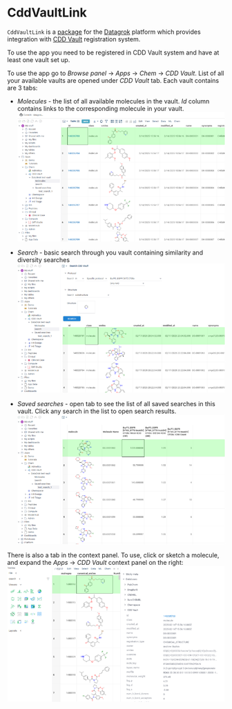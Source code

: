 # CddVaultLink

`CddVaultLink` is a [package](https://datagrok.ai/help/develop/develop#packages) for the [Datagrok](https://datagrok.ai) platform which
provides integration with [CDD Vault](https://www.collaborativedrug.com/cdd-informatics-platform) registration system.

To use the app you need to be registered in CDD Vault system and have at least one vault set up.

To use the app go to *Browse panel* -> *Apps* -> *Chem* -> *CDD Vault*.
List of all your available vaults are opened under *CDD Vault* tab. Each vault contains are 3 tabs:

* *Molecules* - the list of all available molecules in the vault. *Id* column contains links to the corresponding molecule in your vault.
![Molecules tab](images/molecules.png)

* *Search* - basic search through you vault containing similarity and diversity searches
![Search tab](images/search.png)

* *Saved searches* - open tab to see the list of all saved searches in this vault. Click any search in the list to open search results.
![Saved search](images/saved_search.png)

There is also a tab in the context panel. To use, click or sketch a molecule, and expand the *Apps* -> *CDD Vault* context panel on the right:
![Context panel](images/context_panel.png)
